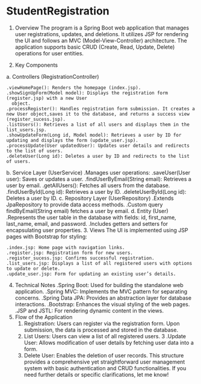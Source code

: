 # StudentRegistration
1. Overview
The program is a Spring Boot web application that manages user registrations, updates, and deletions. It utilizes JSP for rendering the UI and follows an MVC (Model-View-Controller) architecture. The application supports basic CRUD (Create, Read, Update, Delete) operations for user entities.

2. Key Components
 
 a. Controllers (RegistrationController)
 
    .viewHomePage(): Renders the homepage (index.jsp).
    .showSignUpForm(Model model): Displays the registration form (register.jsp) with a new User 
      object.
    .processRegister(): Handles registration form submission. It creates a new User object,saves it to the database, and returns a success view (register_sucess.jsp).
    .listUsers(): Retrieves a list of all users and displays them in the list_users.jsp.
    .showUpdateForm(Long id, Model model): Retrieves a user by ID for updating and displays the form (update_user.jsp).
    .processUpdate(User updatedUser): Updates user details and redirects to the list of users.
    .deleteUser(Long id): Deletes a user by ID and redirects to the list of users.
    
b. Service Layer (UserService)
    .Manages user operations:
        .saveUser(User user): Saves or updates a user.
        .findUserByEmail(String email): Retrieves a user by email.
        .getAllUsers(): Fetches all users from the database.
        .findUserById(Long id): Retrieves a user by ID.
        .deleteUserById(Long id): Deletes a user by ID.
c. Repository Layer (UserRepository)
    .Extends JpaRepository to provide data access methods.
    .Custom query findByEmail(String email) fetches a user by email.
d. Entity (User)
    .Represents the user table in the database with fields: id, first_name, last_name, email, and password.
    .Includes getters and setters for encapsulating user properties.
3. Views
  The UI is implemented using JSP pages with Bootstrap for styling:

    .index.jsp: Home page with navigation links.
    .register.jsp: Registration form for new users.
    .register_sucess.jsp: Confirms successful registration.
    .list_users.jsp: Displays a list of all registered users with options to update or delete.
    .update_user.jsp: Form for updating an existing user’s details.
4. Technical Notes
    .Spring Boot: Used for building the standalone web application.
    .Spring MVC: Implements the MVC pattern for separating concerns.
    .Spring Data JPA: Provides an abstraction layer for database interactions.
    .Bootstrap: Enhances the visual styling of the web pages.
    .JSP and JSTL: For rendering dynamic content in the views.
5. Flow of the Application
    1. Registration: Users can register via the registration form. Upon submission, the data is processed and stored in the database.
    2. List Users: Users can view a list of all registered users.
    3 .Update User: Allows modification of user details by fetching user data into a form.
    4. Delete User: Enables the deletion of user records.
This structure provides a comprehensive yet straightforward user management system with basic authentication and CRUD functionalities. If you need further details or specific clarifications, let me know!
